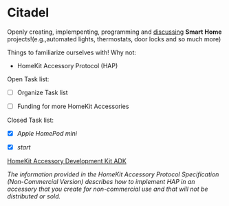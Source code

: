 # Citadel

Openly creating, implempenting, programming and [discussing](https://github.com/ModestGoblin/Citadel/discussions) **Smart Home** projects!(e.g.,automated lights, thermostats, door locks and so much more)

Things to familiarize ourselves with! Why not:
- HomeKit Accessory Protocol (HAP)



Open Task list:
- [ ] Organize Task list
- [ ] Funding for more HomeKit Accessories






Closed Task list:

- [x] *Apple HomePod mini*
- [x] *start*



















[HomeKit Accessory Development Kit ADK](https://github.com/ModestGoblin/HomeKitADK)

*The information provided in the HomeKit Accessory Protocol Specification (Non-Commercial Version) describes how to implement HAP in an accessory that you create for non-commercial use and that will not be distributed or sold.*
